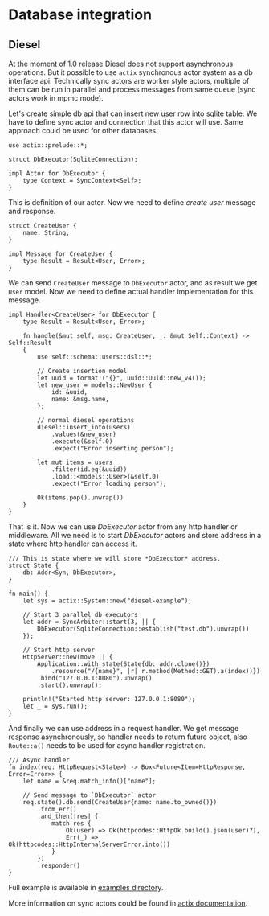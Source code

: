 # Database integration

## Diesel

At the moment of 1.0 release Diesel does not support asynchronous operations.
But it possible to use `actix` synchronous actor system as a db interface api.
Technically sync actors are worker style actors, multiple of them
can be run in parallel and process messages from same queue (sync actors work in mpmc mode).

Let's create simple db api that can insert new user row into sqlite table.
We have to define sync actor and connection that this actor will use. Same approach
could be used for other databases.

```rust,ignore
use actix::prelude::*;

struct DbExecutor(SqliteConnection);

impl Actor for DbExecutor {
    type Context = SyncContext<Self>;
}
```

This is definition of our actor. Now we need to define *create user* message and response.

```rust,ignore
struct CreateUser {
    name: String,
}

impl Message for CreateUser {
    type Result = Result<User, Error>;
}
```

We can send `CreateUser` message to `DbExecutor` actor, and as result we get
`User` model. Now we need to define actual handler implementation for this message.

```rust,ignore
impl Handler<CreateUser> for DbExecutor {
    type Result = Result<User, Error>;

    fn handle(&mut self, msg: CreateUser, _: &mut Self::Context) -> Self::Result
    {
        use self::schema::users::dsl::*;

        // Create insertion model
        let uuid = format!("{}", uuid::Uuid::new_v4());
        let new_user = models::NewUser {
            id: &uuid,
            name: &msg.name,
        };

        // normal diesel operations
        diesel::insert_into(users)
            .values(&new_user)
            .execute(&self.0)
            .expect("Error inserting person");

        let mut items = users
            .filter(id.eq(&uuid))
            .load::<models::User>(&self.0)
            .expect("Error loading person");

        Ok(items.pop().unwrap())
    }
}
```

That is it. Now we can use *DbExecutor* actor from any http handler or middleware.
All we need is to start *DbExecutor* actors and store address in a state where http handler 
can access it.

```rust,ignore
/// This is state where we will store *DbExecutor* address.
struct State {
    db: Addr<Syn, DbExecutor>,
}

fn main() {
    let sys = actix::System::new("diesel-example");

    // Start 3 parallel db executors
    let addr = SyncArbiter::start(3, || {
        DbExecutor(SqliteConnection::establish("test.db").unwrap())
    });

    // Start http server
    HttpServer::new(move || {
        Application::with_state(State{db: addr.clone()})
            .resource("/{name}", |r| r.method(Method::GET).a(index))})
        .bind("127.0.0.1:8080").unwrap()
        .start().unwrap();

    println!("Started http server: 127.0.0.1:8080");
    let _ = sys.run();
}
```

And finally we can use address in a request handler. We get message response
asynchronously, so handler needs to return future object, also `Route::a()` needs to be 
used for async handler registration.


```rust,ignore
/// Async handler
fn index(req: HttpRequest<State>) -> Box<Future<Item=HttpResponse, Error=Error>> {
    let name = &req.match_info()["name"];

    // Send message to `DbExecutor` actor
    req.state().db.send(CreateUser{name: name.to_owned()})
        .from_err()
        .and_then(|res| {
            match res {
                Ok(user) => Ok(httpcodes::HttpOk.build().json(user)?),
                Err(_) => Ok(httpcodes::HttpInternalServerError.into())
            }
        })
        .responder()
}
```

Full example is available in 
[examples directory](https://github.com/actix/actix-web/tree/master/examples/diesel/).

More information on sync actors could be found in 
[actix documentation](https://docs.rs/actix/0.5.0/actix/sync/index.html).
